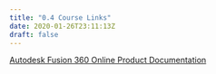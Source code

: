 ```yaml
---
title: "0.4 Course Links"
date: 2020-01-26T23:11:13Z
draft: false
---
```


[Autodesk Fusion 360 Online Product Documentation](https://help.autodesk.com/view/fusion360/ENU/)

